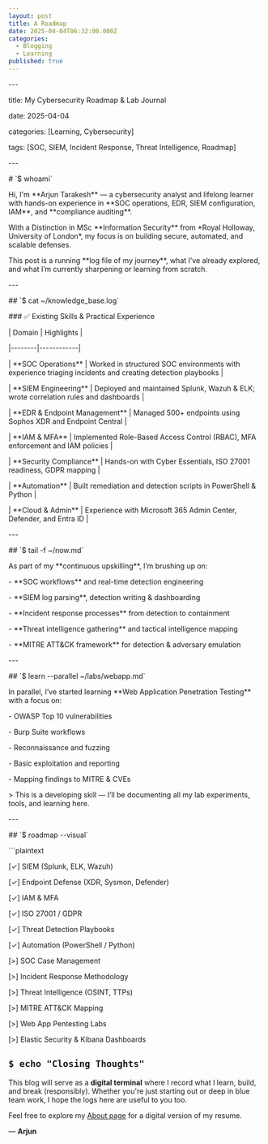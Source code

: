 ```yaml
---
layout: post
title: A Roadmap
date: 2025-04-04T06:32:00.000Z
categories:
  - Blogging
  - Learning
published: true
---
```

\---

title: My Cybersecurity Roadmap & Lab Journal

date: 2025-04-04

categories: \[Learning, Cybersecurity]

tags: \[SOC, SIEM, Incident Response, Threat Intelligence, Roadmap]

\---



\# \`$ whoami\`



Hi, I'm \*\*Arjun Tarakesh\*\* — a cybersecurity analyst and lifelong learner with hands-on experience in \*\*SOC operations, EDR, SIEM configuration, IAM\*\*, and \*\*compliance auditing\*\*.  

With a Distinction in MSc \*\*Information Security\*\* from \*Royal Holloway, University of London\*, my focus is on building secure, automated, and scalable defenses.



This post is a running \*\*log file of my journey\*\*, what I’ve already explored, and what I’m currently sharpening or learning from scratch.



\---



\## \`$ cat ~/knowledge_base.log\`



\### ✅ Existing Skills & Practical Experience



\| Domain | Highlights |

\|--------|------------|

\| \*\*SOC Operations\*\* | Worked in structured SOC environments with experience triaging incidents and creating detection playbooks |

\| \*\*SIEM Engineering\*\* | Deployed and maintained Splunk, Wazuh & ELK; wrote correlation rules and dashboards |

\| \*\*EDR & Endpoint Management\*\* | Managed 500+ endpoints using Sophos XDR and Endpoint Central |

\| \*\*IAM & MFA\*\* | Implemented Role-Based Access Control (RBAC), MFA enforcement and IAM policies |

\| \*\*Security Compliance\*\* | Hands-on with Cyber Essentials, ISO 27001 readiness, GDPR mapping |

\| \*\*Automation\*\* | Built remediation and detection scripts in PowerShell & Python |

\| \*\*Cloud & Admin\*\* | Experience with Microsoft 365 Admin Center, Defender, and Entra ID |



\---



\## \`$ tail -f ~/now.md\`



As part of my \*\*continuous upskilling\*\*, I’m brushing up on:



\- \*\*SOC workflows\*\* and real-time detection engineering  

\- \*\*SIEM log parsing\*\*, detection writing & dashboarding  

\- \*\*Incident response processes\*\* from detection to containment  

\- \*\*Threat intelligence gathering\*\* and tactical intelligence mapping  

\- \*\*MITRE ATT&CK framework\*\* for detection & adversary emulation



\---



\## \`$ learn --parallel ~/labs/webapp.md\`



In parallel, I’ve started learning \*\*Web Application Penetration Testing\*\* with a focus on:



\- OWASP Top 10 vulnerabilities  

\- Burp Suite workflows  

\- Reconnaissance and fuzzing  

\- Basic exploitation and reporting  

\- Mapping findings to MITRE & CVEs



\> This is a developing skill — I’ll be documenting all my lab experiments, tools, and learning here.



\---



\## \`$ roadmap --visual\`



\`\``plaintext

\[✓] SIEM (Splunk, ELK, Wazuh)

\[✓] Endpoint Defense (XDR, Sysmon, Defender)

\[✓] IAM & MFA

\[✓] ISO 27001 / GDPR

\[✓] Threat Detection Playbooks

\[✓] Automation (PowerShell / Python)



\[>] SOC Case Management

\[>] Incident Response Methodology

\[>] Threat Intelligence (OSINT, TTPs)

\[>] MITRE ATT&CK Mapping

\[>] Web App Pentesting Labs

\[>] Elastic Security & Kibana Dashboards




## `$ echo "Closing Thoughts"`

This blog will serve as a **digital terminal** where I record what I learn, build, and break (responsibly). Whether you're just starting out or deep in blue team work, I hope the logs here are useful to you too.

Feel free to explore my [About page](https://arjuntarakesh.com/about/) for a digital version of my resume.

>
>
>

— **Arjun**
